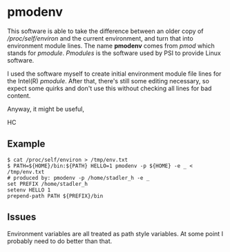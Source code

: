# pmodenv

This software is able to take the difference between an older copy of */proc/self/environ* and the current environment, and turn that into environment module lines. The name **pmodenv** comes from *pmod* which stands for *pmodule*. *Pmodules* is the software used by PSI to provide Linux software.

I used the software myself to create initial environment module file lines for the Intel(R) *pmodule*. After that, there's still some editing necessary, so expect some quirks and don't use this without checking all lines for bad content.

Anyway, it might be useful,

HC

## Example

```text
$ cat /proc/self/environ > /tmp/env.txt
$ PATH=${HOME}/bin:${PATH} HELLO=1 pmodenv -p ${HOME} -e _ < /tmp/env.txt
# produced by: pmodenv -p /home/stadler_h -e _
set PREFIX /home/stadler_h
setenv HELLO 1
prepend-path PATH ${PREFIX}/bin
```

## Issues

Environment variables are all treated as path style variables. At some point I probably need to do better than that.
